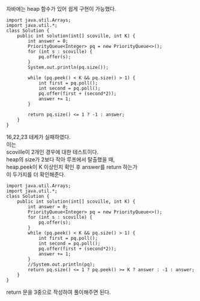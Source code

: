 자바에는 heap 함수가 있어 쉽게 구현이 가능했다.   

```
import java.util.Arrays;
import java.util.*;
class Solution {
    public int solution(int[] scoville, int K) {
        int answer = 0;
        PriorityQueue<Integer> pq = new PriorityQueue<>();
        for (int s : scoville) {
            pq.offer(s);
        }
        System.out.println(pq.size());
        
        while (pq.peek() < K && pq.size() > 1) {
            int first = pq.poll();
            int second = pq.poll();
            pq.offer(first + (second*2));
            answer += 1;
        }
        
        return pq.size() <= 1 ? -1 : answer;
    }
}
```
16,22,23 테케가 실패하였다.   
이는    
scoville이 2개인 경우에 대한 테스트이다.     
heap의 size가 2보다 작아 루프에서 탈출했을 때,   
heap.peek이 K 이상인지 확인 후 answer를 return 하는가   
이 두가지를 더 확인해준다.   
```
import java.util.Arrays;
import java.util.*;
class Solution {
    public int solution(int[] scoville, int K) {
        int answer = 0;
        PriorityQueue<Integer> pq = new PriorityQueue<>();
        for (int s : scoville) {
            pq.offer(s);
        }
        while (pq.peek() < K && pq.size() > 1) {
            int first = pq.poll();
            int second = pq.poll();
            pq.offer(first + (second*2));
            answer += 1;
        }
        //System.out.println(pq);
        return pq.size() <= 1 ? pq.peek() >= K ? answer : -1 : answer;
    }
}
```
return 문을 3중으로 작성하여 풀이해주면 된다.   
